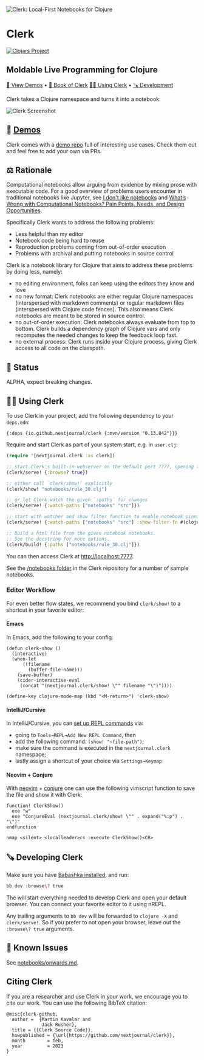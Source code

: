 ![Clerk: Local-First Notebooks for Clojure](https://cdn.nextjournal.com/data/QmQfj66AwEThMukaNiAcvKuBxTo1oF8XYmUH8ewbG8aXqy?filename=Clerk-GitHub.png&content-type=image/png)

# Clerk

[![Clojars Project](https://img.shields.io/clojars/v/io.github.nextjournal/clerk.svg)](https://clojars.org/io.github.nextjournal/clerk)

## Moldable Live Programming for Clojure

[🎪 View Demos](https://github.clerk.garden/nextjournal/clerk-demo/) •
[📖 Book of Clerk](https://book.clerk.vision)
[👩‍🎨 Using Clerk](#-using-clerk) •
[🪚 Development](#-developing-clerk)

Clerk takes a Clojure namespace and turns it into a notebook:

![Clerk Screenshot](https://cdn.nextjournal.com/data/QmeJvCtv5xqD8T7y2L3fwjnvWyCZM4DDk2iuspjqaC9QFc?filename=Screenshot+2022-09-18+at+20.09.14.png&content-type=image/png)

## 🎪 [Demos](https://github.clerk.garden/nextjournal/clerk-demo/)

Clerk comes with a [demo repo](https://github.com/nextjournal/clerk-demo/) full of interesting use cases. Check them out and feel free to add your own via PRs.

## ⚖️ Rationale

Computational notebooks allow arguing from evidence by mixing prose with executable code. For a good overview of problems users encounter in traditional notebooks like Jupyter, see [I don't like notebooks](https://www.youtube.com/watch?v=7jiPeIFXb6U) and [What’s Wrong with Computational Notebooks? Pain Points, Needs, and Design Opportunities](https://web.eecs.utk.edu/\~azh/pubs/Chattopadhyay2020CHI_NotebookPainpoints.pdf).

Specifically Clerk wants to address the following problems:

* Less helpful than my editor
* Notebook code being hard to reuse
* Reproduction problems coming from out-of-order execution
* Problems with archival and putting notebooks in source control

Clerk is a notebook library for Clojure that aims to address these problems by doing less, namely:

* no editing environment, folks can keep using the editors they know and love
* no new format: Clerk notebooks are either regular Clojure namespaces (interspersed with markdown comments) or regular markdown files (interspersed with Clojure code fences). This also means Clerk notebooks are meant to be stored in source control.
* no out-of-order execution: Clerk notebooks always evaluate from top to bottom. Clerk builds a dependency graph of Clojure vars and only recomputes the needed changes to keep the feedback loop fast.
* no external process: Clerk runs inside your Clojure process, giving Clerk access to all code on the classpath.

## 🚦 Status
ALPHA, expect breaking changes.

## 👩‍🎨 Using Clerk

To use Clerk in your project, add the following dependency to your `deps.edn`:

```edn
{:deps {io.github.nextjournal/clerk {:mvn/version "0.13.842"}}}
```

Require and start Clerk as part of your system start, e.g. in `user.clj`:

```clojure
(require '[nextjournal.clerk :as clerk])

;; start Clerk's built-in webserver on the default port 7777, opening the browser when done
(clerk/serve! {:browse? true})

;; either call `clerk/show!` explicitly
(clerk/show! "notebooks/rule_30.clj")

;; or let Clerk watch the given `:paths` for changes
(clerk/serve! {:watch-paths ["notebooks" "src"]})

;; start with watcher and show filter function to enable notebook pinning
(clerk/serve! {:watch-paths ["notebooks" "src"] :show-filter-fn #(clojure.string/starts-with? % "notebooks")})

;; Build a html file from the given notebook notebooks.
;; See the docstring for more options.
(clerk/build! {:paths ["notebooks/rule_30.clj"]})

```

You can then access Clerk at <http://localhost:7777>.

See the [/notebooks folder](https://github.com/nextjournal/clerk/tree/main/notebooks) in the Clerk repository for a number of sample notebooks.

### Editor Workflow

For even better flow states, we recommend you bind `clerk/show!` to a shortcut in your favorite editor:

#### Emacs

In Emacs, add the following to your config:

```elisp
(defun clerk-show ()
  (interactive)
  (when-let
      ((filename
        (buffer-file-name)))
    (save-buffer)
    (cider-interactive-eval
     (concat "(nextjournal.clerk/show! \"" filename "\")"))))

(define-key clojure-mode-map (kbd "<M-return>") 'clerk-show)
```

#### IntelliJ/Cursive

In IntelliJ/Cursive, you can [set up REPL commands](https://cursive-ide.com/userguide/repl.html#repl-commands) via:

* going to `Tools→REPL→Add New REPL Command`, then
* add the following command: `(show! "~file-path")`;
* make sure the command is executed in the `nextjournal.clerk` namespace;
* lastly assign a shortcut of your choice via `Settings→Keymap`

#### Neovim + Conjure

With [neovim](https://neovim.io/) + [conjure](https://github.com/Olical/conjure/) one can use the following vimscript function to save the file and show it with Clerk:

```
function! ClerkShow()
  exe "w"
  exe "ConjureEval (nextjournal.clerk/show! \"" . expand("%:p") . "\")"
endfunction

nmap <silent> <localleader>cs :execute ClerkShow()<CR>
```

## 🪚 Developing Clerk
Make sure you have [Babashka installed](https://github.com/babashka/babashka#installation), and run:

```bash
bb dev :browse\? true
```

The will start everything needed to develop Clerk and open your
default browser. You can connect your favorite editor to it using nREPL.

Any trailing arguments to `bb dev` will be forwarded to `clojure -X`
and `clerk/serve!`. So if you prefer to not open your browser, leave 
out the `:browse\? true` arguments.

## 🐞 Known Issues

See [notebooks/onwards.md](https://github.com/nextjournal/clerk/blob/main/notebooks/onwards.md).

## Citing Clerk

If you are a researcher and use Clerk in your work, we encourage you to cite our work.
You can use the following BibTeX citation:

```
@misc{clerk-github,
  author =  {Martin Kavalar and
             Jack Rusher},
  title = {{Clerk Source Code}},
  howpublished = {\url{https://github.com/nextjournal/clerk}},
  month        = feb,
  year         = 2023
}
```


